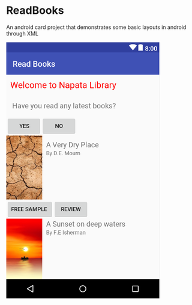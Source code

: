 # ReadBooks
An android card project that demonstrates some basic layouts in android through XML

![alt text](ReadBooks_Screenshots/mycard.png "An android card project that demonstrates some basic layouts in android ")

